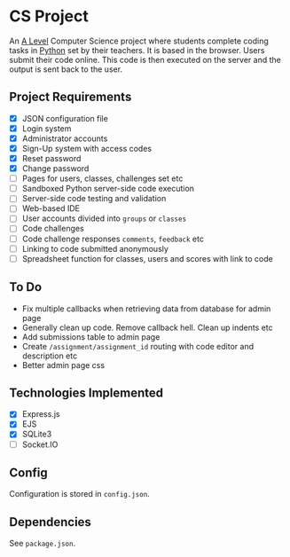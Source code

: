 # CS Project
An [A Level][alevel] Computer Science project where students complete coding tasks in [Python][python] set by their teachers. It is based in the browser. Users submit their code online. This code is then executed on the server and the output is sent back to the user.

## Project Requirements
- [x] JSON configuration file
- [x] Login system
- [x] Administrator accounts
- [x] Sign-Up system with access codes
- [x] Reset password
- [x] Change password
- [ ] Pages for users, classes, challenges set etc
- [ ] Sandboxed Python server-side code execution
- [ ] Server-side code testing and validation
- [ ] Web-based IDE
- [ ] User accounts divided into `groups` or `classes`
- [ ] Code challenges
- [ ] Code challenge responses `comments`, `feedback` etc
- [ ] Linking to code submitted anonymously
- [ ] Spreadsheet function for classes, users and scores with link to code

## To Do
- Fix multiple callbacks when retrieving data from database for admin page
- Generally clean up code. Remove callback hell. Clean up indents etc
- Add submissions table to admin page
- Create `/assignment/assignment_id` routing with code editor and description etc
- Better admin page css

## Technologies Implemented
- [x] Express.js
- [x] EJS
- [x] SQLite3
- [ ] Socket.IO

## Config
Configuration is stored in `config.json`.

## Dependencies
See `package.json`.

[alevel]: https://en.wikipedia.org/wiki/GCE_Advanced_Level
[python]: https://www.python.org/
